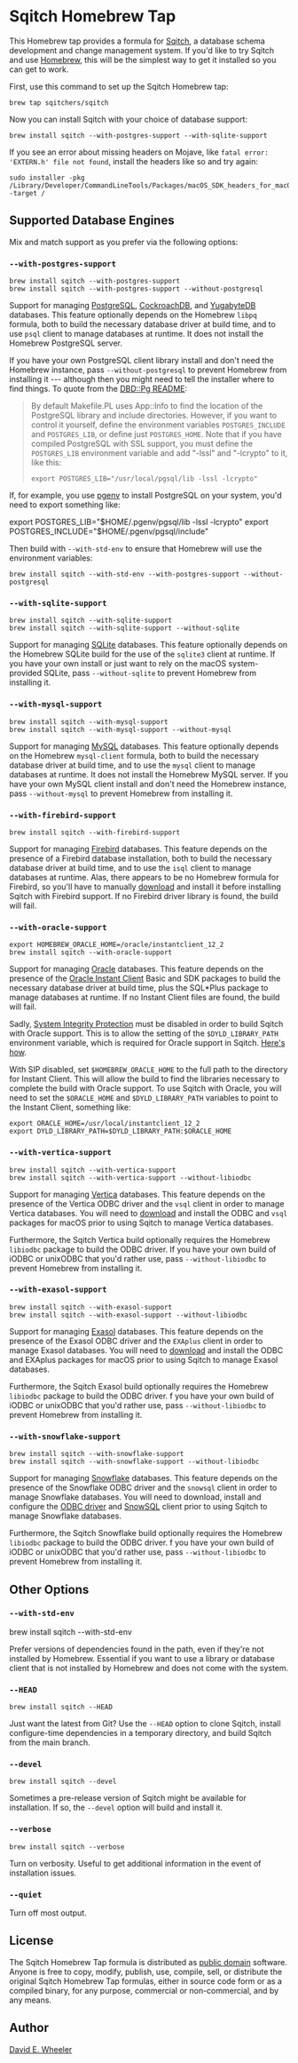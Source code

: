 Sqitch Homebrew Tap
===================

This Homebrew tap provides a formula for [Sqitch](https://sqitch.org/), a
database schema development and change management system. If you'd like to try
Sqitch and use [Homebrew](https://brew.sh/), this will be the simplest way to
get it installed so you can get to work.

First, use this command to set up the Sqitch Homebrew tap:

    brew tap sqitchers/sqitch

Now you can install Sqitch with your choice of database support:

    brew install sqitch --with-postgres-support --with-sqlite-support

If you see an error about missing headers on Mojave, like
`fatal error: 'EXTERN.h' file not found`, install the headers like so and try
again:

    sudo installer -pkg /Library/Developer/CommandLineTools/Packages/macOS_SDK_headers_for_macOS_10.14.pkg -target /

Supported Database Engines
--------------------------

Mix and match support as you prefer via the following options:

### `--with-postgres-support`

    brew install sqitch --with-postgres-support
    brew install sqitch --with-postgres-support --without-postgresql

Support for managing [PostgreSQL](https://www.postgresql.org),
[CockroachDB](https://www.cockroachlabs.com/product/), and
[YugabyteDB](https://www.yugabyte.com/yugabytedb/) databases. This feature
optionally depends on the Homebrew `libpq` formula, both to build the
necessary database driver at build time, and to use `psql` client to manage
databases at runtime. It does not install the Homebrew PostgreSQL server.

If you have your own PostgreSQL client library install and don't need the
Homebrew instance, pass `--without-postgresql` to prevent Homebrew from
installing it --- although then you might need to tell the installer where to
find things. To quote from the [DBD::Pg README](https://github.com/bucardo/dbdpg#readme):

> By default Makefile.PL uses App::Info to find the location of the
> PostgreSQL library and include directories. However, if you want to
> control it yourself, define the environment variables `POSTGRES_INCLUDE`
> and `POSTGRES_LIB`, or define just `POSTGRES_HOME`. Note that if you have
> compiled PostgreSQL with SSL support, you must define the `POSTGRES_LIB`
> environment variable and add "-lssl" and "-lcrypto" to it, like this:
>
>     export POSTGRES_LIB="/usr/local/pgsql/lib -lssl -lcrypto"

If, for example, you use [pgenv](https://github.com/theory/pgenv) to
install PostgreSQL on your system, you'd need to export something like:

export POSTGRES_LIB="$HOME/.pgenv/pgsql/lib -lssl -lcrypto"
export POSTGRES_INCLUDE="$HOME/.pgenv/pgsql/include"

Then build with `--with-std-env` to ensure that Homebrew will use the
environment variables:

    brew install sqitch --with-std-env --with-postgres-support --without-postgresql

### `--with-sqlite-support`

    brew install sqitch --with-sqlite-support
    brew install sqitch --with-sqlite-support --without-sqlite

Support for managing [SQLite](https://sqlite.org/) databases. This feature
optionally depends on the Homebrew SQLite build for the use of the `sqlite3`
client at runtime. If you have your own install or just want to rely on the
macOS system-provided SQLite, pass `--without-sqlite` to prevent Homebrew from
installing it.

### `--with-mysql-support`

    brew install sqitch --with-mysql-support
    brew install sqitch --with-mysql-support --without-mysql

Support for managing [MySQL](https://www.mysql.com) databases. This feature
optionally depends on the Homebrew `mysql-client` formula, both to build the
necessary database driver at build time, and to use the `mysql` client to manage
databases at runtime. It does not install the Homebrew MySQL server. If you have
your own MySQL client install and don't need the Homebrew instance, pass
`--without-mysql` to prevent Homebrew from installing it.

### `--with-firebird-support`

    brew install sqitch --with-firebird-support

Support for managing [Firebird](https://www.firebirdsql.org) databases. This
feature depends on the presence of a Firebird database installation, both to
build the necessary database driver at build time, and to use the `isql` client
to manage databases at runtime. Alas, there appears to be no Homebrew formula
for Firebird, so you'll have to manually
[download](https://www.firebirdsql.org/en/server-packages/) and install it
before installing Sqitch with Firebird support. If no Firebird driver library is
found, the build will fail.

### `--with-oracle-support`

    export HOMEBREW_ORACLE_HOME=/oracle/instantclient_12_2
    brew install sqitch --with-oracle-support

Support for managing [Oracle](https://www.oracle.com/database/) databases. This
feature depends on the presence of the
[Oracle Instant Client](https://www.oracle.com/technetwork/topics/intel-macsoft-096467.html)
Basic and SDK packages to build the necessary database driver at build time,
plus the SQL\*Plus package to manage databases at runtime. If no Instant Client
files are found, the build will fail.

Sadly, [System Integrity Protection](https://support.apple.com/en-us/HT204899)
must be disabled in order to build Sqitch with Oracle support. This is to allow
the setting of the `$DYLD_LIBRARY_PATH` environment variable, which is required
for Oracle support in Sqitch.
[Here's how](https://www.imore.com/how-turn-system-integrity-protection-macos).

With SIP disabled, set `$HOMEBREW_ORACLE_HOME` to the full path to the directory
for Instant Client. This will allow the build to find the libraries necessary to
complete the build with Oracle support. To use Sqitch with Oracle, you will
need to set the `$ORACLE_HOME` and `$DYLD_LIBRARY_PATH` variables to point to
the Instant Client, something like:

    export ORACLE_HOME=/usr/local/instantclient_12_2
    export DYLD_LIBRARY_PATH=$DYLD_LIBRARY_PATH:$ORACLE_HOME

### `--with-vertica-support`

    brew install sqitch --with-vertica-support
    brew install sqitch --with-vertica-support --without-libiodbc

Support for managing [Vertica](https://www.vertica.com) databases. This
feature depends on the presence of the Vertica ODBC driver and the `vsql`
client in order to manage Vertica databases. You will need to
[download](https://my.vertica.com/download/vertica/client-drivers/) and
install the ODBC and `vsql` packages for macOS prior to using Sqitch to
manage Vertica databases.

Furthermore, the Sqitch Vertica build optionally requires the Homebrew
`libiodbc` package to build the ODBC driver. If you have your own build of iODBC
or unixODBC that you'd rather use, pass `--without-libiodbc` to prevent Homebrew
from installing it.

### `--with-exasol-support`

    brew install sqitch --with-exasol-support
    brew install sqitch --with-exasol-support --without-libiodbc

Support for managing [Exasol](https://www.exasol.com) databases. This feature
depends on the presence of the Exasol ODBC driver and the `EXAplus` client in
order to manage Exasol databases. You will need to
[download](https://www.exasol.com/portal/display/DOWNLOAD/) and install the ODBC
and EXAplus packages for macOS prior to using Sqitch to manage Exasol databases.

Furthermore, the Sqitch Exasol build optionally requires the Homebrew `libiodbc`
package to build the ODBC driver. f you have your own build of iODBC or unixODBC
that you'd rather use, pass `--without-libiodbc` to prevent Homebrew from
installing it.

### `--with-snowflake-support`

    brew install sqitch --with-snowflake-support
    brew install sqitch --with-snowflake-support --without-libiodbc

Support for managing [Snowflake](https://www.snowflake.com) databases. This
feature depends on the presence of the Snowflake ODBC driver and the `snowsql`
client in order to manage Snowflake databases. You will need to download,
install and configure the
[ODBC driver](https://docs.snowflake.net/manuals/user-guide/odbc-download.html)
and
[SnowSQL](https://docs.snowflake.net/manuals/user-guide/snowsql-install-config.html)
client prior to using Sqitch to manage Snowflake databases.

Furthermore, the Sqitch Snowflake build optionally requires the Homebrew
`libiodbc` package to build the ODBC driver. f you have your own build of iODBC
or unixODBC that you'd rather use, pass `--without-libiodbc` to prevent Homebrew
from installing it.

Other Options
-------------

### `--with-std-env`

  brew install sqitch --with-std-env

Prefer versions of dependencies found in the path, even if they're not installed
by Homebrew. Essential if you want to use a library or database client that is
not installed by Homebrew and does not come with the system.

### `--HEAD`

    brew install sqitch --HEAD

Just want the latest from Git? Use the `--HEAD` option to clone Sqitch, install
configure-time dependencies in a temporary directory, and build Sqitch from the
main branch.

### `--devel`

    brew install sqitch --devel

Sometimes a pre-release version of Sqitch might be available for installation.
If so, the `--devel` option will build and install it.

### `--verbose`

    brew install sqitch --verbose

Turn on verbosity. Useful to get additional information in the event of
installation issues.

### `--quiet`

Turn off most output.

License
-------

The Sqitch Homebrew Tap formula is distributed as
[public domain](https://en.wikipedia.org/wiki/Public_Domain) software. Anyone
is free to copy, modify, publish, use, compile, sell, or distribute the
original Sqitch Homebrew Tap formulas, either in source code form or as a
compiled binary, for any purpose, commercial or non-commercial, and by any
means.

Author
------

[David E. Wheeler](https://justatheory.com/)
